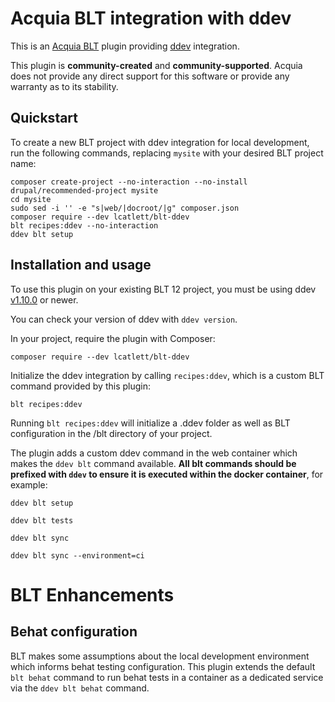Acquia BLT integration with ddev
====

This is an [Acquia BLT](https://github.com/acquia/blt) plugin providing [ddev](https://ddev.readthedocs.io) integration.

This plugin is **community-created** and **community-supported**. Acquia does not provide any direct support for this software or provide any warranty as to its stability.


## Quickstart

To create a new BLT project with ddev integration for local development, run the following commands, replacing `mysite` with your desired BLT project name:

```
composer create-project --no-interaction --no-install drupal/recommended-project mysite
cd mysite
sudo sed -i '' -e "s|web/|docroot/|g" composer.json
composer require --dev lcatlett/blt-ddev
blt recipes:ddev --no-interaction
ddev blt setup
```

## Installation and usage

To use this plugin on your existing BLT 12 project, you must be using ddev [v1.10.0](https://github.com/drud/ddev/releases/tag/v1.10.0) or newer.

You can check your version of ddev with `ddev version`.

In your project, require the plugin with Composer:

`composer require --dev lcatlett/blt-ddev`

Initialize the ddev integration by calling `recipes:ddev`, which is a custom BLT command provided by this plugin:

`blt recipes:ddev`

Running `blt recipes:ddev` will initialize a .ddev folder as well as BLT configuration in the /blt directory of your project.

The plugin adds a custom ddev command in the web container which makes the `ddev blt` command available. **All blt commands should be prefixed with `ddev` to ensure it is executed within the docker container**, for example:

`ddev blt setup`

`ddev blt tests`

`ddev blt sync`

`ddev blt sync --environment=ci`


# BLT Enhancements

## Behat configuration

BLT makes some assumptions about the local development environment which informs behat testing configuration. This plugin extends the default `blt behat` command to run behat tests in a container as a dedicated service via the `ddev blt behat` command.
